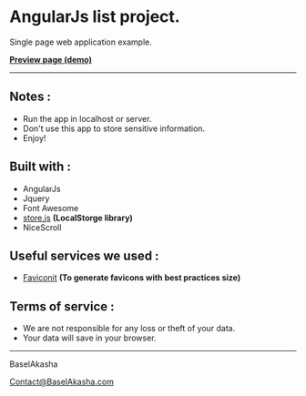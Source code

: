 # AngularJs list project. #
Single page web application example.

**[Preview page (demo)](https://baselakasha.github.io/angular_List/)**
<hr>

## Notes :

* Run the app in localhost or server. 
* Don't use this app to store sensitive information.
* Enjoy! 

## Built with :

* AngularJs
* Jquery
* Font Awesome 
* [store.js](https://github.com/marcuswestin/store.js) **(LocalStorge library)**
* NiceScroll 
## Useful services we used : 
* [Faviconit](http://faviconit.com) **(To generate favicons with best practices size)**

## Terms of service : 
* We are not responsible for any loss or theft of your data.
* Your data will save in your browser.

<hr>
BaselAkasha 

Contact@BaselAkasha.com

